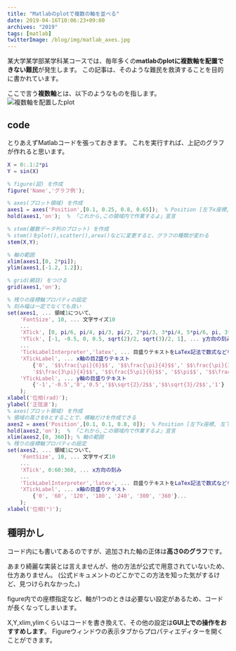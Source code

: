 ```yaml
---
title: "Matlabのplotで複数の軸を並べる"
date: 2019-04-16T10:06:23+09:00
archives: "2019"
tags: [matlab]
twitterImage: /blog/img/matlab_axes.jpg
---
```


某大学某学部某学科某コースでは、毎年多くの**matlabのplotに複数軸を配置できない難民**が発生します。
この記事は、そのような難民を救済することを目的に書かれています。
<!--more-->

ここで言う**複数軸**とは、以下のようなものを指します。
![複数軸を配置したplot](/blog/img/matlab_axes.jpg)

## code
とりあえずMatlabコードを張っておきます。
これを実行すれば、上記のグラフが作れると思います。
``` m
X = 0:.1:2*pi
Y = sin(X)

% figure(図) を作成
figure('Name','グラフ例');

% axes(プロット領域) を作成
axes1 = axes('Position',[0.1, 0.25, 0.8, 0.65]);  % Position [左下x座標, 左下y座標, 幅, 高さ]
hold(axes1,'on');  % 「これから,この領域内で作業するよ」宣言

% stem(離散データ列のプロット) を作成
% stem()をplot(),scatter(),area()などに変更すると、グラフの種類が変わる
stem(X,Y);

% 軸の範囲
xlim(axes1,[0, 2*pi]);
ylim(axes1,[-1.2, 1.2]);

% grid(網目) をつける
grid(axes1,'on');

% 残りの座標軸プロパティの設定
% 刻み幅は一定でなくても良い
set(axes1, ... 領域1について、
    'FontSize', 10, ... 文字サイズ10
    ...
    'XTick', [0, pi/6, pi/4, pi/3, pi/2, 2*pi/3, 3*pi/4, 5*pi/6, pi, 3*pi/2, 2*pi], ... x方向の刻み
    'YTick', [-1, -0.5, 0, 0.5, sqrt(2)/2, sqrt(3)/2, 1], ... y方向の刻み
    ...
    'TickLabelInterpreter','latex', ... 目盛りテキストをLaTex記法で数式などを綺麗に書ける
    'XTickLabel', ... x軸の目Z盛りテキスト
        {'0', '$$\frac{\pi}{6}$$', '$$\frac{\pi}{4}$$',' $$\frac{\pi}{3}$$', '$$\frac{\pi}{2}$$', '$$\frac{2\pi}{3}$$', ...
        '$$\frac{3\pi}{4}$$', '$$\frac{5\pi}{6}$$', '$$\pi$$', '$$\frac{3\pi}{2}$$',' $$2\pi$$'}, ...
    'YTickLabel', ... y軸の目盛りテキスト
        {'-1','-0.5','0','0.5','$$\sqrt{2}/2$$','$$\sqrt{3}/2$$','1'} ...
    );
xlabel('位相(rad)');
ylabel('正弦波');
% axes(プロット領域) を作成
% 領域の高さを0とすることで、横軸だけを作成できる
axes2 = axes('Position',[0.1, 0.1, 0.8, 0]);  % Position [左下x座標, 左下y座標, 幅, 高さ]
hold(axes2,'on');  % 「これから,この領域内で作業するよ」宣言
xlim(axes2,[0, 360]); % 軸の範囲
% 残りの座標軸プロパティの設定
set(axes2, ... 領域1について、
    'FontSize', 10, ... 文字サイズ10
    ...
    'XTick', 0:60:360, ... x方向の刻み
    ...
    'TickLabelInterpreter','latex', ... 目盛りテキストをLaTex記法で数式などを綺麗に書ける
    'XTickLabel', ... x軸の目盛りテキスト
        {'0', '60', '120', '180', '240', '300', '360'}...
    );
xlabel('位相(°)');
```

## 種明かし
コード内にも書いてあるのですが、追加された軸の正体は**高さ0のグラフ**です。

あまり綺麗な実装とは言えませんが、他の方法が公式で用意されていないため、仕方ありません。
(公式ドキュメントのどこかでこの方法を知った気がするけど、見つけられなかった。)

figure内での座標指定など、軸が1つのときは必要ない設定があるため、コードが長くなってしまいます。

X,Y,xlim,ylimくらいはコードを書き換えて、その他の設定は**GUI上での操作をおすすめします**。
Figureウィンドウの表示タブからプロパティエディターを開くことができます。

